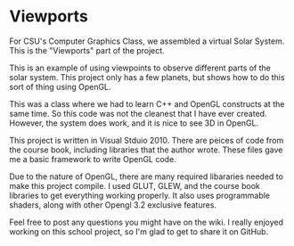 Viewports
=========

For CSU's Computer Graphics Class, we assembled a virtual Solar System. This is the "Viewports" part of the project.

This is an example of using viewpoints to observe different parts of the solar system.
This project only has a few planets, but shows how to do this sort of thing using OpenGL. 

This was a class where we had to learn C++ and OpenGL constructs at the same time. So this code was not the cleanest 
that I have ever created. However, the system does work, and it is nice to see 3D in OpenGL.

This project is written in Visual Stduio 2010. There are peices of code from the course book, including libraries that the author wrote. These files gave me a basic framework to write OpenGL code. 

Due to the nature of OpenGL, there are many required libararies needed to make this project compile. I used GLUT, GLEW, and the course book libraries to get everything working properly. It also uses programmable shaders, along with other Opengl 3.2 exclusive features.

Feel free to post any questions you might have on the wiki. I really enjoyed working on this school project, so I'm glad to get to share it on GitHub.

